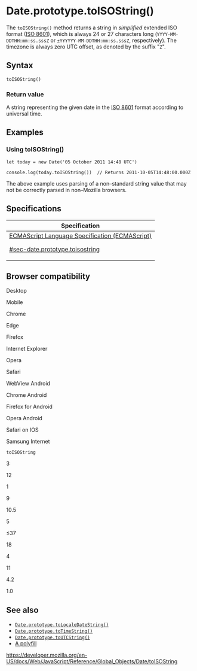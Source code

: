 # Date.prototype.toISOString()

The `toISOString()` method returns a string in _simplified_ extended ISO format ([ISO 8601](https://en.wikipedia.org/wiki/ISO_8601)), which is always 24 or 27 characters long (`YYYY-MM-DDTHH:mm:ss.sssZ` or `±YYYYYY-MM-DDTHH:mm:ss.sssZ`, respectively). The timezone is always zero UTC offset, as denoted by the suffix "`Z`".

## Syntax

    toISOString()

### Return value

A string representing the given date in the [ISO 8601](https://en.wikipedia.org/wiki/ISO_8601) format according to universal time.

## Examples

### Using toISOString()

    let today = new Date('05 October 2011 14:48 UTC')

    console.log(today.toISOString())  // Returns 2011-10-05T14:48:00.000Z

The above example uses parsing of a non–standard string value that may not be correctly parsed in non–Mozilla browsers.

## Specifications

<table>
<thead>
<tr class="header">
<th>Specification</th>
</tr>
</thead>
<tbody>
<tr class="odd">
<td>
<a href="https://tc39.es/ecma262/#sec-date.prototype.toisostring">ECMAScript Language Specification (ECMAScript) 
<br/>

<span class="small">#sec-date.prototype.toisostring</span>
</a>
</td>
</tr>
</tbody>
</table>

## Browser compatibility

Desktop

Mobile

Chrome

Edge

Firefox

Internet Explorer

Opera

Safari

WebView Android

Chrome Android

Firefox for Android

Opera Android

Safari on IOS

Samsung Internet

`toISOString`

3

12

1

9

10.5

5

≤37

18

4

11

4.2

1.0

## See also

-   [`Date.prototype.toLocaleDateString()`](tolocaledatestring)
-   [`Date.prototype.toTimeString()`](totimestring)
-   [`Date.prototype.toUTCString()`](toutcstring)
-   [A polyfill](https://github.com/behnammodi/polyfill/blob/master/date.polyfill.js)

<a href="https://developer.mozilla.org/en-US/docs/Web/JavaScript/Reference/Global_Objects/Date/toISOString" class="_attribution-link">https://developer.mozilla.org/en-US/docs/Web/JavaScript/Reference/Global_Objects/Date/toISOString</a>
